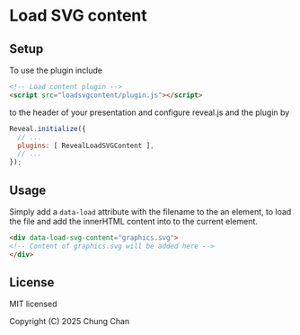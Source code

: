 # Load SVG content

## Setup

To use the plugin include
```html
<!-- Load content plugin -->
<script src="loadsvgcontent/plugin.js"></script>
```
to the header of your presentation and configure reveal.js and the plugin by

```js
Reveal.initialize({
  // ...
  plugins: [ RevealLoadSVGContent ],
  // ...
});
```

## Usage

Simply add a `data-load` attribute with the filename to the an element, to load the file and add the innerHTML content into to the current element.

```html
<div data-load-svg-content="graphics.svg">
<!-- Content of graphics.svg will be added here -->
</div>
```

## License

MIT licensed

Copyright (C) 2025 Chung Chan

